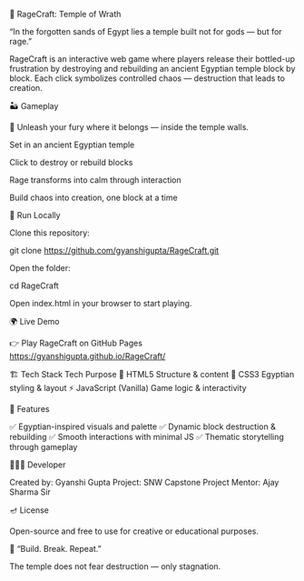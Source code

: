 🏺 RageCraft: Temple of Wrath

“In the forgotten sands of Egypt lies a temple built not for gods — but for rage.”

RageCraft is an interactive web game where players release their bottled-up frustration by destroying and rebuilding an ancient Egyptian temple block by block.
Each click symbolizes controlled chaos — destruction that leads to creation.

🏜️ Gameplay

🧱 Unleash your fury where it belongs — inside the temple walls.

Set in an ancient Egyptian temple

Click to destroy or rebuild blocks

Rage transforms into calm through interaction

Build chaos into creation, one block at a time

🧰 Run Locally

Clone this repository:

git clone https://github.com/gyanshigupta/RageCraft.git


Open the folder:

cd RageCraft


Open index.html in your browser to start playing.

🌍 Live Demo

👉 Play RageCraft on GitHub Pages
https://gyanshigupta.github.io/RageCraft/

🏗️ Tech Stack
Tech	Purpose
🏺 HTML5	Structure & content
🎨 CSS3	Egyptian styling & layout
⚡ JavaScript (Vanilla)	Game logic & interactivity


🔱 Features

✅ Egyptian-inspired visuals and palette
✅ Dynamic block destruction & rebuilding
✅ Smooth interactions with minimal JS
✅ Thematic storytelling through gameplay


👩🏻‍💻 Developer

Created by: Gyanshi Gupta
Project: SNW Capstone Project
Mentor: Ajay Sharma Sir

🪔 License

Open-source and free to use for creative or educational purposes.

🏺 “Build. Break. Repeat.”

The temple does not fear destruction — only stagnation.

